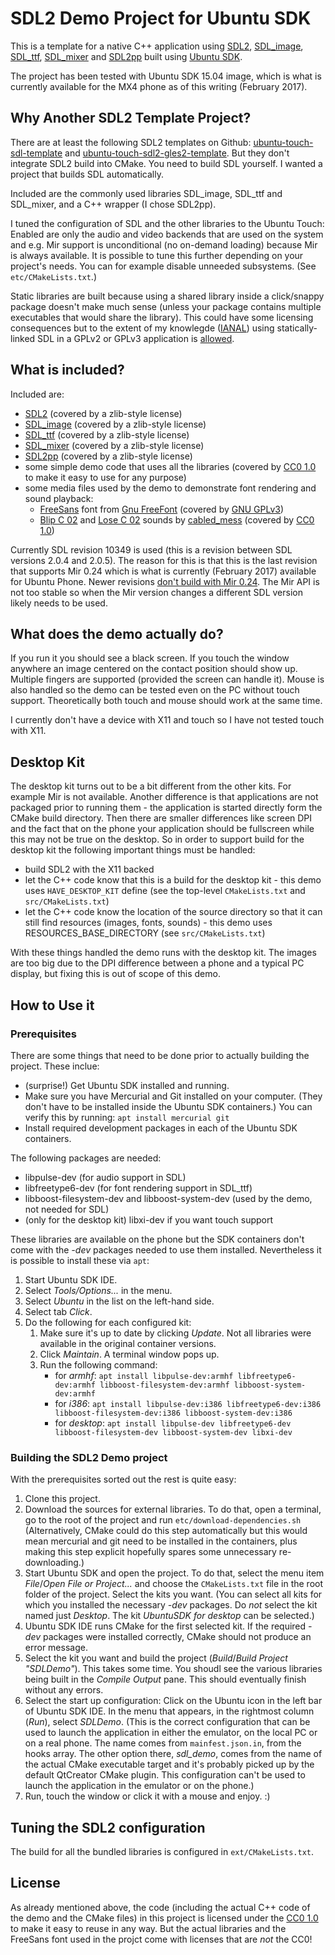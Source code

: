 # SDL2 Demo Project for Ubuntu SDK

This is a template for a native C++ application using [SDL2](https://www.libsdl.org/), [SDL_image](https://www.libsdl.org/projects/SDL_image/), [SDL_ttf](https://www.libsdl.org/projects/SDL_ttf/), [SDL_mixer](https://www.libsdl.org/projects/SDL_mixer/) and [SDL2pp](https://github.com/libSDL2pp/libSDL2pp) built using [Ubuntu SDK](https://developer.ubuntu.com/en/phone/platform/sdk/).

The project has been tested with Ubuntu SDK 15.04 image, which is what is currently available for the MX4 phone as of this writing (February 2017).

## Why Another SDL2 Template Project?
There are at least the following SDL2 templates on Github: [ubuntu-touch-sdl-template](https://github.com/Sturmflut/ubuntu-touch-sdl-template) and [ubuntu-touch-sdl2-gles2-template](https://github.com/Sturmflut/ubuntu-touch-sdl2-gles2-template). But they don't integrate SDL2 build into CMake. You need to build SDL yourself. I wanted a project that builds SDL automatically.

Included are the commonly used libraries SDL_image, SDL_ttf and SDL_mixer, and a C++ wrapper (I chose SDL2pp).

I tuned the configuration of SDL and the other libraries to the Ubuntu Touch: Enabled are only the audio and video backends that are used on the system and e.g. Mir support is unconditional (no on-demand loading) because Mir is always available. It is possible to tune this further depending on your project's needs. You can for example disable unneeded subsystems. (See `etc/CMakeLists.txt`.)

Static libraries are built because using a shared library inside a click/snappy package doesn't make much sense (unless your package contains multiple executables that would share the library). This could have some licensing consequences but to the extent of my knowlegde ([IANAL](https://en.wiktionary.org/wiki/IANAL)) using statically-linked SDL in a GPLv2 or GPLv3 application is [allowed](https://choosealicense.com/licenses/zlib/).

## What is included?
Included are:
* [SDL2](https://www.libsdl.org/) (covered by a zlib-style license)
* [SDL_image](https://www.libsdl.org/projects/SDL_image/) (covered by a zlib-style license)
* [SDL_ttf](https://www.libsdl.org/projects/SDL_ttf/) (covered by a zlib-style license)
* [SDL_mixer](https://www.libsdl.org/projects/SDL_mixer/) (covered by a zlib-style license)
* [SDL2pp](http://sdl2pp.amdmi3.ru/) (covered by a zlib-style license)
* some simple demo code that uses all the libraries (covered by [CC0 1.0](http://creativecommons.org/publicdomain/zero/1.0/) to make it easy to use for any purpose)
* some media files used by the demo to demonstrate font rendering and sound playback:
   * [FreeSans](http://ftp.gnu.org/gnu/freefont/freefont-otf-20120503.tar.gz) font from [Gnu FreeFont](https://www.gnu.org/software/freefont/) (covered by [GNU GPLv3](http://www.gnu.org/licenses/))
   * [Blip C 02](http://www.freesound.org/people/cabled_mess/sounds/350864/) and [Lose C 02](http://www.freesound.org/people/cabled_mess/sounds/350985/) sounds by [cabled_mess](http://www.freesound.org/people/cabled_mess/) (covered by [CC0 1.0](http://creativecommons.org/publicdomain/zero/1.0/))

Currently SDL revision 10349 is used (this is a revision between SDL versions 2.0.4 and 2.0.5). The reason for this is that this is the last revision that supports Mir 0.24 which is what is currently (February 2017) available for Ubuntu Phone. Newer revisions [don't build with Mir 0.24](https://hg.libsdl.org/SDL/rev/070fe7c1fc85). The Mir API is not too stable so when the Mir version changes a different SDL version likely needs to be used.

## What does the demo actually do?
If you run it you should see a black screen. If you touch the window anywhere an image centered on the contact position should show up. Multiple fingers are supported (provided the screen can handle it). Mouse is also handled so the demo can be tested even on the PC without touch support. Theoretically both touch and mouse should work at the same time.

I currently don't have a device with X11 and touch so I have not tested touch with X11.

## Desktop Kit
The desktop kit turns out to be a bit different from the other kits. For example Mir is not available. Another difference is that applications are not packaged prior to running them - the application is started directly form the CMake build directory. Then there are smaller differences like screen DPI and the fact that on the phone your application should be fullscreen while this may not be true on the desktop.
So in order to support build for the desktop kit the following important things must be handled:
* build SDL2 with the X11 backed
* let the C++ code know that this is a build for the desktop kit - this demo uses `HAVE_DESKTOP_KIT` define (see the top-level `CMakeLists.txt` and `src/CMakeLists.txt`)
* let the C++ code know the location of the source directory so that it can still find resources (images, fonts, sounds) - this demo uses RESOURCES_BASE_DIRECTORY (see `src/CMakeLists.txt`)

With these things handled the demo runs with the desktop kit. The images are too big due to the DPI difference between a phone and a typical PC display, but fixing this is out of scope of this demo.

## How to Use it
### Prerequisites
There are some things that need to be done prior to actually building the project. These inclue:
* (surprise!) Get Ubuntu SDK installed and running.
* Make sure you have Mercurial and Git installed on your computer. (They don't have to be installed inside the Ubuntu SDK containers.) You can verify this by running: `apt install mercurial git`
* Install required development packages in each of the Ubuntu SDK containers.

The following packages are needed:
* libpulse-dev (for audio support in SDL)
* libfreetype6-dev (for font rendering support in SDL_ttf)
* libboost-filesystem-dev and libboost-system-dev (used by the demo, not needed for SDL)
* (only for the desktop kit) libxi-dev if you want touch support

These libraries are available on the phone but the SDK containers don't come with the _-dev_ packages needed to use them installed. Nevertheless it is possible to install these via `apt`:
1. Start Ubuntu SDK IDE.
1. Select _Tools/Options..._ in the menu.
1. Select _Ubuntu_ in the list on the left-hand side.
1. Select tab _Click_.
1. Do the following for each configured kit:
   1. Make sure it's up to date by clicking _Update_. Not all libraries were available in the original container versions.
   1. Click _Maintain_. A terminal window pops up.
   1. Run the following command:
      * for _armhf_: `apt install libpulse-dev:armhf libfreetype6-dev:armhf libboost-filesystem-dev:armhf libboost-system-dev:armhf`
      * for _i386_: `apt install libpulse-dev:i386 libfreetype6-dev:i386 libboost-filesystem-dev:i386 libboost-system-dev:i386`
      * for _desktop_: `apt install libpulse-dev libfreetype6-dev libboost-filesystem-dev libboost-system-dev libxi-dev`

### Building the SDL2 Demo project
With the prerequisites sorted out the rest is quite easy:
1. Clone this project.
1. Download the sources for external libraries. To do that, open a terminal, go to the root of the project and run `etc/download-dependencies.sh` (Alternatively, CMake could do this step automatically but this would mean mercurial and git need to be installed in the containers, plus making this step explicit hopefully spares some unnecessary re-downloading.)
1. Start Ubuntu SDK and open the project. To do that, select the menu item _File_/_Open File or Project..._ and choose the `CMakeLists.txt` file in the root folder of the project. Select the kits you want. (You can select all kits for which you installed the necessary _-dev_ packages. Do _not_ select the kit named just _Desktop_. The kit _UbuntuSDK for desktop_ can be selected.)
1. Ubuntu SDK IDE runs CMake for the first selected kit. If the required _-dev_ packages were installed correctly, CMake should not produce an error message.
1. Select the kit you want and build the project (_Build_/_Build Project "SDLDemo"_). This takes some time. You shoudl see the various libraries being built in the _Compile Output_ pane. This should eventually finish without any errors.
1. Select the start up configuration: Click on the Ubuntu icon in the left bar of Ubuntu SDK IDE. In the menu that appears, in the rightmost column (_Run_), select _SDLDemo_. (This is the correct configuration that can be used to launch the application in either the emulator, on the local PC or on a real phone. The name comes from `mainfest.json.in`, from the hooks array. The other option there, _sdl_demo_, comes from the name of the actual CMake executable target and it's probably picked up by the default QtCreator CMake plugin. This configuration can't be used to launch the application in the emulator or on the phone.)
1. Run, touch the window or click it with a mouse and enjoy. :)

## Tuning the SDL2 configuration
The build for all the bundled libraries is configured in `ext/CMakeLists.txt`.

## License
As already mentioned above, the code (including the actual C++ code of the demo and the CMake files) in this project is licensed under the [CC0 1.0](http://creativecommons.org/publicdomain/zero/1.0/) to make it easy to reuse in any way. But the actual libraries and the FreeSans font used in the projct come with licenses that are _not_ the CC0!
